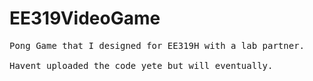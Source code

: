 # EE319VideoGame
<pre>
Pong Game that I designed for EE319H with a lab partner.

Havent uploaded the code yete but will eventually.
</pre>
